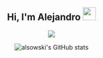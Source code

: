 <div align="center">
  
  <h2 align="center">
  Hi, I'm Alejandro
  <img src = "https://raw.githubusercontent.com/MartinHeinz/MartinHeinz/master/wave.gif" width = 30px>
  </h2>
  
  <p align="center">
    <a href="#">
      <img src="https://skillicons.dev/icons?i=php,py,java,js,css,git,bootstrap,react,vscode,linux,github" />
    </a>
  </p> 
 
  ![alsowski's GitHub stats](https://github-readme-stats.vercel.app/api?username=alsowski&show_icons=true&theme=dark&cache_seconds=1800)
  
</div>
